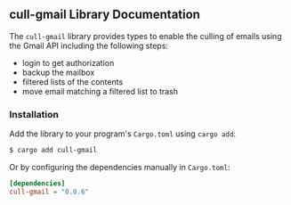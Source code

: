 ## cull-gmail Library Documentation

The `cull-gmail` library provides types to enable the culling of emails using the Gmail API including the following steps:
- login to get authorization
- backup the mailbox 
- filtered lists of the contents
- move email matching a filtered list to trash

### Installation

Add the library to your program's `Cargo.toml` using `cargo add`:

```bash
$ cargo add cull-gmail
```

Or by configuring the dependencies manually in `Cargo.toml`:

```toml
[dependencies]
cull-gmail = "0.0.6"
```

